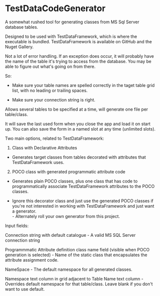 # TestDataCodeGenerator

A somewhat rushed tool for generating classes from MS Sql Server database tables.

Designed to be used with TestDataFramework, which is where the executable is bundled. 
TestDataFramework is available on GitHub and the Nuget Gallery.

Not a lot of error handling. If an exception does occur, it will probably have the name of the table it's trying to access from the database.
You may be able to figure out what's going on from there.

So:

- Make sure your table names are spelled correctly in the taget table grid list, with no leading or trailing spaces.

- Make sure your connection string is right.


Allows several tables to be specified at a time, will generate one file per table/class.

It will save the last used form when you close the app and load it on start up. You can also save the form in a named slot at any time (unlimited slots).

Two main options, related to TestDataFramework:

1. Class with Declarative Attributes
- Generates target classes from tables decorated with attributes that TestDataFramework uses.

2. POCO class with generated programmatic attribute code
- Generates plain POCO classes, plus one class that has code to programmatically associate TestDataFramework attributes to the POCO classes.

- Ignore this decorator class and just use the generated POCO classes if you're not interested in working with TestDataFramework and just want a generator.		
		- Alternately roll your own generator from this project.

		
Input fields:

Connection string with default catalogue
	- A valid MS SQL Server connection string
		
Programmmatic Attribute definition class name field	(visible when POCO generation is selected)
	- Name of the static class that encapsulates the attribute assignment code.
	
NameSpace
	- The default namespace for all generated classes.
	
Namespace text column in grid adjacent to Table Name text column
	- Overrides default namespace for that table/class. Leave blank if you don't want to use default.
